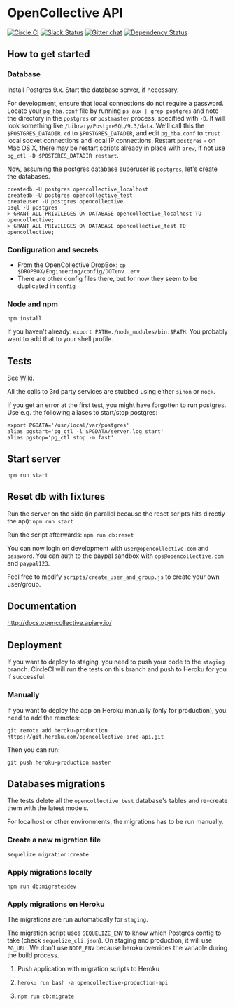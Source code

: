 # OpenCollective API

[![Circle CI](https://circleci.com/gh/OpenCollective/opencollective-api/tree/master.svg?style=shield)](https://circleci.com/gh/OpenCollective/opencollective-api/tree/master)
[![Slack Status](https://slack.opencollective.com/badge.svg)](https://slack.opencollective.com)
[![Gitter chat](https://badges.gitter.im/OpenCollective/OpenCollective.svg)](https://gitter.im/OpenCollective/OpenCollective)
[![Dependency Status](https://david-dm.org/opencollective/opencollective-api.svg)](https://david-dm.org/opencollective/opencollective-api)

## How to get started

### Database
Install Postgres 9.x. Start the database server, if necessary.

For development, ensure that local connections do not require a password. Locate your `pg_hba.conf` file by
running `ps aux | grep postgres` and note the directory in the `postgres` or `postmaster` process, specified with `-D`.
It will look something like `/Library/PostgreSQL/9.3/data`. We'll call this the `$POSTGRES_DATADIR`. `cd` to `$POSTGRES_DATADIR`, and
edit `pg_hba.conf` to `trust` local socket connections and local IP connections. Restart `postgres` - on Mac OS X, there may be
restart scripts already in place with `brew`, if not use `pg_ctl -D $POSTGRES_DATADIR restart`.

Now, assuming the postgres database superuser is `postgres`, let's create the databases.
```
createdb -U postgres opencollective_localhost
createdb -U postgres opencollective_test
createuser -U postgres opencollective
psql -U postgres
> GRANT ALL PRIVILEGES ON DATABASE opencollective_localhost TO opencollective;
> GRANT ALL PRIVILEGES ON DATABASE opencollective_test TO opencollective;
```

### Configuration and secrets
- From the OpenCollective DropBox: `cp $DROPBOX/Engineering/config/DOTenv .env`
- There are other config files there, but for now they seem to be duplicated in `config`

### Node and npm

`npm install`

If you haven't already: `export PATH=./node_modules/bin:$PATH`. You probably want to add
that to your shell profile.


## Tests

See [Wiki](https://github.com/OpenCollective/OpenCollective/wiki/Software-testing).

All the calls to 3rd party services are stubbed using either `sinon` or `nock`.

If you get an error at the first test, you might have forgotten to run postgres. Use e.g. the following aliases to start/stop postgres:
```
export PGDATA='/usr/local/var/postgres'
alias pgstart='pg_ctl -l $PGDATA/server.log start'
alias pgstop='pg_ctl stop -m fast'
```

## Start server
`npm run start`

## Reset db with fixtures

Run the server on the side (in parallel because the reset scripts hits directly the api):
`npm run start`

Run the script afterwards:
`npm run db:reset`

You can now login on development with `user@opencollective.com` and `password`.
You can auth to the paypal sandbox with `ops@opencollective.com` and `paypal123`.

Feel free to modify `scripts/create_user_and_group.js` to create your own user/group.

## Documentation
http://docs.opencollective.apiary.io/

## Deployment

If you want to deploy to staging, you need to push your code to the `staging` branch. CircleCI will run the tests on this branch and push to Heroku for you if successful.

### Manually

If you want to deploy the app on Heroku manually (only for production), you need to add the remotes:

```
git remote add heroku-production https://git.heroku.com/opencollective-prod-api.git
```

Then you can run:

```
git push heroku-production master
```

## Databases migrations

The tests delete all the `opencollective_test` database's tables and re-create them with the latest models.

For localhost or other environments, the migrations has to be run manually.

### Create a new migration file

`sequelize migration:create`

### Apply migrations locally

`npm run db:migrate:dev`

### Apply migrations on Heroku

The migrations are run automatically for `staging`.

The migration script uses `SEQUELIZE_ENV` to know which Postgres config to take (check `sequelize_cli.json`). On staging and production, it will use `PG_URL`. We don't use `NODE_ENV` because heroku overrides the variable during the build process.

1) Push application with migration scripts to Heroku

2) `heroku run bash -a opencollective-production-api`

3) `npm run db:migrate`


